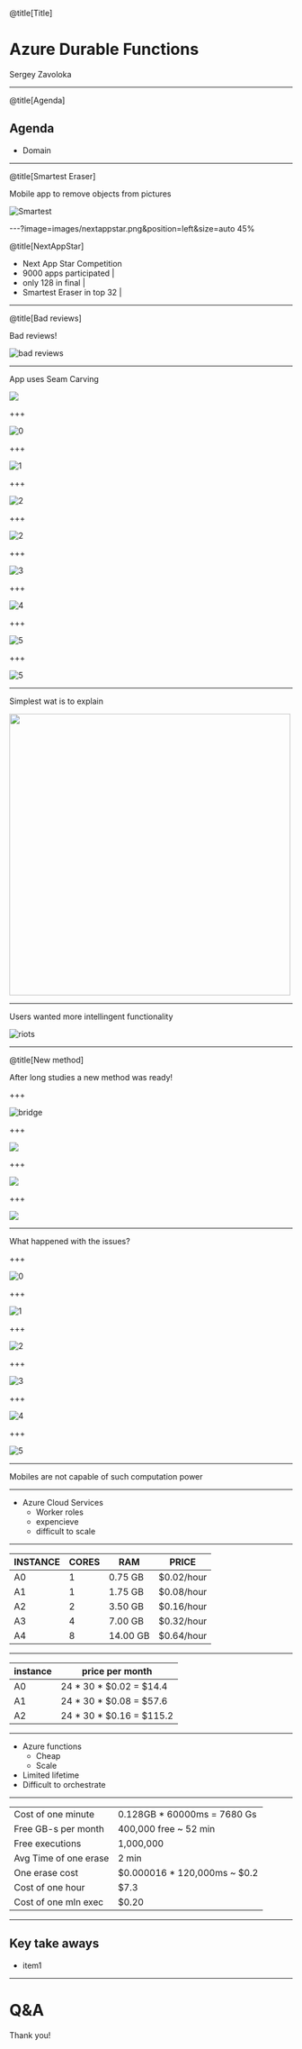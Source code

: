@title[Title]

# Azure Durable Functions

Sergey Zavoloka

---
@title[Agenda]

## Agenda
- Domain

---
@title[Smartest Eraser]

Mobile app to remove objects from pictures

![Smartest](https://www.youtube.com/embed/QMWHeGsVjFA)

---?image=images/nextappstar.png&position=left&size=auto 45%

@title[NextAppStar]

- Next App Star Competition
- 9000 apps participated |
- only 128 in final |
- Smartest Eraser in top 32 |

---

@title[Bad reviews]

Bad reviews!

![bad reviews](images/bad_reviews.png)

---

App uses Seam Carving

![](images/seams.jpeg)

+++
<!-- .slide: data-transition="none" -->
![0](images/skating_orig.png)

+++
<!-- .slide: data-transition="none" -->
![1](images/skating_marked.png)

+++
<!-- .slide: data-transition="none" -->
![2](images/skating_sc.png)

+++
<!-- .slide: data-transition="none" -->
![2](images/skating_sc_diffects.png)

+++

![3](images/runners_orig.png)

+++
<!-- .slide: data-transition="none" -->
![4](images/runners_marked.png)

+++
<!-- .slide: data-transition="none" -->
![5](images/runners_sc.png)

+++
<!-- .slide: data-transition="none" -->
![5](images/runners_diffects.png)

---

Simplest wat is to explain 

<img src="images/se_restrictions.png"  height="500" /> 
<!-- ![se_restrictions](images/se_restrictions.png) -->

---

Users wanted more intellingent functionality

![riots](images/riots.jpg)

---

@title[New method]

After long studies a new method was ready!

+++

![bridge](images/t058.gif)

+++

![](images/t067.gif)

+++

![](images/t009.gif)

+++

![](images/t020.gif)

---

What happened with the issues?

+++
<!-- .slide: data-transition="none" -->
![0](images/skating_orig.png)

+++
<!-- .slide: data-transition="none" -->
![1](images/skating_marked.png)

+++
<!-- .slide: data-transition="none" -->
![2](images/skating_wex.png)

+++

![3](images/runners_orig.png)

+++
<!-- .slide: data-transition="none" -->
![4](images/runners_marked.png)

+++
<!-- .slide: data-transition="none" -->
![5](images/runners_wex.png)

---

Mobiles are not capable of such computation power

---

- Azure Cloud Services
  - Worker roles
  - expencieve 
  - difficult to scale

---

| INSTANCE	| CORES |	RAM	| PRICE |
| ---|---|---|---|
| A0 | 1 | 0.75 GB | $0.02/hour |
| A1 | 1 | 1.75 GB | $0.08/hour |
| A2 | 2 | 3.50 GB | $0.16/hour |
| A3 | 4 | 7.00 GB | $0.32/hour |
| A4 | 8 | 14.00 GB | $0.64/hour |

---

| instance | price per month|
| --- | ---|
| A0 | 24 * 30 * $0.02 = $14.4|
| A1 | 24 * 30 * $0.08 = $57.6|
| A2 | 24 * 30 * $0.16 = $115.2|

---

- Azure functions
  - Cheap
  - Scale
- Limited lifetime
- Difficult to orchestrate

--- 

|||
|---|--|
| Cost of one minute | 0.128GB * 60000ms = 7680 Gs|
| Free GB-s per month | 400,000 free ~ 52 min |
| Free executions | 1,000,000 |
| Avg Time of one erase| 2 min |
| One erase cost | $0.000016 * 120,000ms ~ $0.2|
| Cost of one hour | $7.3 |
| Cost of one mln exec | $0.20|

---

## Key take aways
- item1 

---

# Q&A
Thank you!
